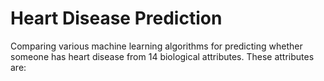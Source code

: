 # Heart Disease Prediction
Comparing various machine learning algorithms for predicting whether someone has heart disease from 14 biological attributes. These attributes are:
